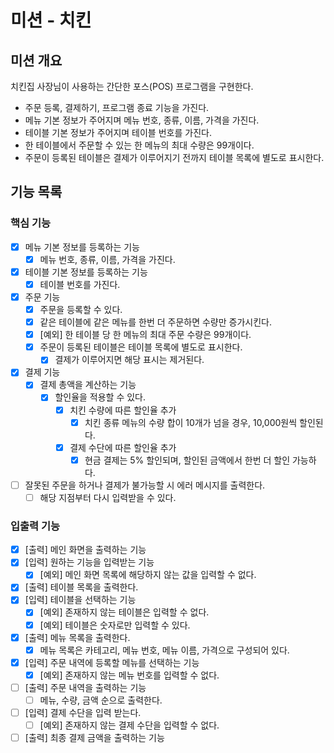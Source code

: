 # 미션 - 치킨

## 미션 개요

치킨집 사장님이 사용하는 간단한 포스(POS) 프로그램을 구현한다.

- 주문 등록, 결제하기, 프로그램 종료 기능을 가진다.
- 메뉴 기본 정보가 주어지며 메뉴 번호, 종류, 이름, 가격을 가진다.
- 테이블 기본 정보가 주어지며 테이블 번호를 가진다.
- 한 테이블에서 주문할 수 있는 한 메뉴의 최대 수량은 99개이다.
- 주문이 등록된 테이블은 결제가 이루어지기 전까지 테이블 목록에 별도로 표시한다.

## 기능 목록

### 핵심 기능

- [x] 메뉴 기본 정보를 등록하는 기능
    - [x] 메뉴 번호, 종류, 이름, 가격을 가진다.
- [x] 테이블 기본 정보를 등록하는 기능
    - [x] 테이블 번호를 가진다.
- [x] 주문 기능
    - [x] 주문을 등록할 수 있다.
    - [x] 같은 테이블에 같은 메뉴를 한번 더 주문하면 수량만 증가시킨다.
    - [x] [예외] 한 테이블 당 한 메뉴의 최대 주문 수량은 99개이다.
    - [x] 주문이 등록된 테이블은 테이블 목록에 별도로 표시한다.
        - [x] 결제가 이루어지면 해당 표시는 제거된다.
- [x] 결제 기능
    - [x] 결제 총액을 계산하는 기능
        - [x] 할인율을 적용할 수 있다.
            - [x] 치킨 수량에 따른 할인율 추가
                - [x] 치킨 종류 메뉴의 수량 합이 10개가 넘을 경우, 10,000원씩 할인된다.
            - [x] 결제 수단에 따른 할인율 추가
                - [x] 현금 결제는 5% 할인되며, 할인된 금액에서 한번 더 할인 가능하다.
- [ ] 잘못된 주문을 하거나 결제가 불가능할 시 에러 메시지를 출력한다.
    - [ ] 해당 지점부터 다시 입력받을 수 있다.

### 입출력 기능

- [x] [출력] 메인 화면을 출력하는 기능
- [x] [입력] 원하는 기능을 입력받는 기능
    - [x] [예외] 메인 화면 목록에 해당하지 않는 값을 입력할 수 없다.
- [x] [출력] 테이블 목록을 출력한다.
- [x] [입력] 테이블을 선택하는 기능
    - [x] [예외] 존재하지 않는 테이블은 입력할 수 없다.
    - [x] [예외] 테이블은 숫자로만 입력할 수 있다.
- [x] [출력] 메뉴 목록을 출력한다.
    - [x] 메뉴 목록은 카테고리, 메뉴 번호, 메뉴 이름, 가격으로 구성되어 있다.
- [x] [입력] 주문 내역에 등록할 메뉴를 선택하는 기능
    - [x] [예외] 존재하지 않는 메뉴 번호를 입력할 수 없다.
- [ ] [출력] 주문 내역을 출력하는 기능
    - [ ] 메뉴, 수량, 금액 순으로 출력한다.
- [ ] [입력] 결제 수단을 입력 받는다.
    - [ ] [예외] 존재하지 않는 결제 수단을 입력할 수 없다.
- [ ] [출력] 최종 결제 금액을 출력하는 기능
